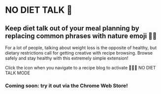 # NO DIET TALK 🦢

## Keep diet talk out of your meal planning by replacing common phrases with nature emoji 🌱🌿

For a lot of people, talking about weight loss is the opposite of healthy, but dietary restrictions call for getting creative with recipe browsing. Browse safely and stay healthy with this extremely simple extension!

Click the icon when you navigate to a recipe blog to activate 🌲🍄🐚 NO DIET TALK MODE

### Coming soon: try it out via the Chrome Web Store!
